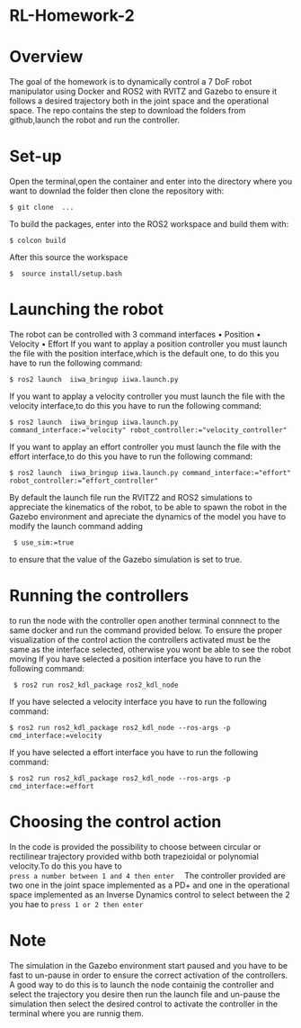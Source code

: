 # RL-Homework-2
#  Overview
The goal of the homework  is to dynamically control a 7 DoF robot manipulator using Docker and ROS2 with RVITZ and Gazebo to ensure it follows a desired trajectory both in the joint space and the operational space. The repo contains the step to download the folders from github,launch the robot and run the controller. 
# Set-up  
Open the terminal,open the container and enter into the directory where you want to downlad the folder then clone the repository with:

`$ git clone  ... `

To build the packages, enter into the ROS2 workspace and build them with:

`$ colcon build`

After this source the workspace 

`$  source install/setup.bash`

# Launching the robot 
The robot can be controlled with 3 command interfaces
    • Position 
    • Velocity 
    • Effort 
If you want to applay a position  controller  you must launch the file with the position  interface,which is the default one, to do this you have to run the following command:

`$ ros2 launch  iiwa_bringup iiwa.launch.py `

If you want to applay a velocity controller you must launch the file with the velocity interface,to do this you have to run the following command:

`$ ros2 launch  iiwa_bringup iiwa.launch.py  command_interface:="velocity" robot_controller:="velocity_controller"`

If you want to applay an effort controller you must launch the file with the effort interface,to do this you have to run the following command: 

`$ ros2 launch  iiwa_bringup iiwa.launch.py command_interface:="effort" robot_controller:=“effort_controller" `

By default the launch file run the  RVITZ2 and ROS2 simulations to appreciate the kinematics of the robot, to be able to spawn the robot in the Gazebo environment and apreciate the dynamics of the model you have to modify the launch command adding   

` $ use_sim:=true`

to ensure that the value of the Gazebo simulation is set to true. 

# Running the controllers 
to run the node with the controller open another terminal connnect to the same docker and run the command provided below.
To ensure the proper visualization of the control action the  controllers activated must be the same as the interface selected, otherwise you wont be able to see the robot moving
If you have selected a position interface you have to run the following command:

` $ ros2 run ros2_kdl_package ros2_kdl_node`

If you have selected a velocity interface you have to run the following command:

`$ ros2 run ros2_kdl_package ros2_kdl_node --ros-args -p cmd_interface:=velocity`

If you have selected a effort interface you have to run the following command:

`$ ros2 run ros2_kdl_package ros2_kdl_node --ros-args -p cmd_interface:=effort`

# Choosing the control action
In the code is provided the possibility to choose between  circular or rectilinear trajectory provided withb both trapezioidal or polynomial velocity.To do this you have to   
`press a number between 1 and 4 then enter  `
The controller provided are two one in the joint space implemented as a PD+ and one in the operational space implemented as an Inverse Dynamics control to select between the 2 you hae to 
`press 1 or 2 then enter`

# Note
The simulation in the Gazebo environment start paused and you have to be fast to un-pause in order to ensure the correct activation of the controllers. A good way to do this is to launch the node containig the controller and select the trajectory you desire then run the launch file and un-pause the simulation then select the desired control to activate the controller in the terminal where you are runnig them. 

